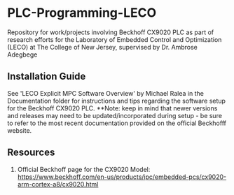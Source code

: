 # PLC-Programming-LECO
Repository for work/projects involving Beckhoff CX9020 PLC as part of research efforts for the Laboratory of Embedded Control and Optimization (LECO) at The College of New Jersey, supervised by Dr. Ambrose Adegbege

## Installation Guide
See 'LECO Explicit MPC Software Overview' by Michael Ralea in the Documentation folder for instructions and tips regarding the software setup for the Beckhoff CX9020 PLC. **Note: keep in mind that newer versions and releases may need to be updated/incorporated during setup - be sure to refer to the most recent documentation provided on the official Beckhofff website. 

## Resources
1. Official Beckhoff page for the CX9020 Model: https://www.beckhoff.com/en-us/products/ipc/embedded-pcs/cx9020-arm-cortex-a8/cx9020.html

